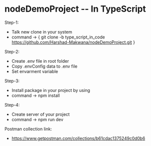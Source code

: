 # nodeDemoProject -- In TypeScript

Step-1:
   - Talk new clone in your system 
   - command -> { git clone -b type_script_in_code https://github.com/Harshad-Makwana/nodeDemoProject.git }
   
Step-2:
  - Create .env file in root folder
  - Copy .envConfig data to .env file
  - Set envarment variable

Step-3:
  - Install package in your project by using 
  - command -> npm install

Step-4:
  - Create server of your project
  - command -> npm run dev


Postman collection link:
  - https://www.getpostman.com/collections/b61cdac1375249c0d0b6
